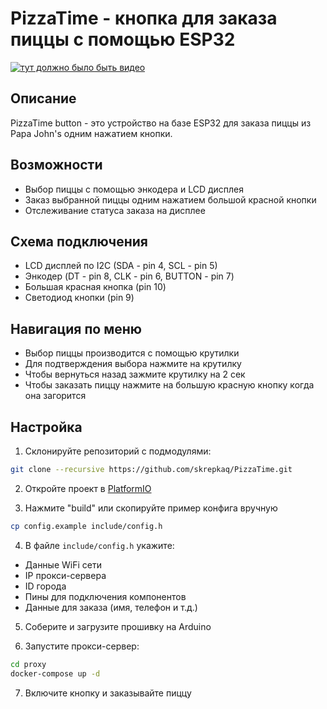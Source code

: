 # PizzaTime - кнопка для заказа пиццы с помощью ESP32
[![тут должно было быть видео](https://img.youtube.com/vi/6Nl7IEtmYt4/maxresdefault.jpg)](https://youtu.be/6Nl7IEtmYt4)

## Описание
PizzaTime button - это устройство на базе ESP32 для заказа пиццы из Papa John's одним нажатием кнопки.

## Возможности
- Выбор пиццы с помощью энкодера и LCD дисплея
- Заказ выбранной пиццы одним нажатием большой красной кнопки
- Отслеживание статуса заказа на дисплее

## Схема подключения
- LCD дисплей по I2C (SDA - pin 4, SCL - pin 5)
- Энкодер (DT - pin 8, CLK - pin 6, BUTTON - pin 7)
- Большая красная кнопка (pin 10)
- Светодиод кнопки (pin 9)

## Навигация по меню
- Выбор пиццы производится с помощью крутилки
- Для подтверждения выбора нажмите на крутилку
- Чтобы вернуться назад зажмите крутилку на 2 сек
- Чтобы заказать пиццу  нажмите на большую красную кнопку когда она загорится

## Настройка
1. Склонируйте репозиторий с подмодулями:

```bash
git clone --recursive https://github.com/skrepkaq/PizzaTime.git
```
2.  Откройте проект в [PlatformIO](https://platformio.org/install/integration/)

3. Нажмите "build" или скопируйте пример конфига вручную

```bash
cp config.example include/config.h
```

4. В файле `include/config.h` укажите:
- Данные WiFi сети
- IP прокси-сервера
- ID города
- Пины для подключения компонентов
- Данные для заказа (имя, телефон и т.д.)

5. Соберите и загрузите прошивку на Arduino

6. Запустите прокси-сервер:

```bash
cd proxy
docker-compose up -d
```

7. Включите кнопку и заказывайте пиццу